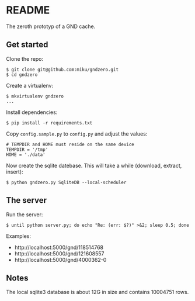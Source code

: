README
======

The zeroth prototyp of a GND cache.

Get started
-----------

Clone the repo:

    $ git clone git@github.com:miku/gndzero.git
    $ cd gndzero


Create a virtualenv:

    $ mkvirtualenv gndzero
    ...

Install dependencies:

    $ pip install -r requirements.txt


Copy `config.sample.py` to `config.py` and adjust the values:

    # TEMPDIR and HOME must reside on the same device
    TEMPDIR = '/tmp'
    HOME = './data'

Now create the sqlite datebase. This will take a while (download, extract, insert):

    $ python gndzero.py SqliteDB --local-scheduler


The server
----------

Run the server:

    $ until python server.py; do echo "Re: (err: $?)" >&2; sleep 0.5; done

Examples:

* http://localhost:5000/gnd/118514768
* http://localhost:5000/gnd/121608557
* http://localhost:5000/gnd/4000362-0

Notes
-----

The local sqlite3 database is about 12G in size and contains 10004751 rows.
